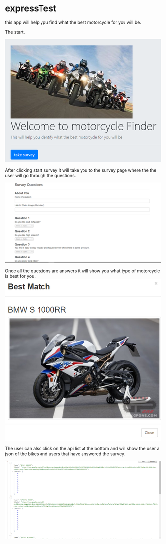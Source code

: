# expressTest

this app will help ypu find what the best motorcycle for you will be.

The start.

![welcome](images/welcome.png)


After clicking start survey it will take you to the survey page where the the user will go through the questions.

![survey](images/survey.png)

Once all the questions are answers it will show you what type of motorcycle is best for you.
![best motorcycle](images/bestmatch.png)

The user can also click on the api list at the bottom and will show the user a json of the bikes and users that have answered the survey.

![api](images/api.png)